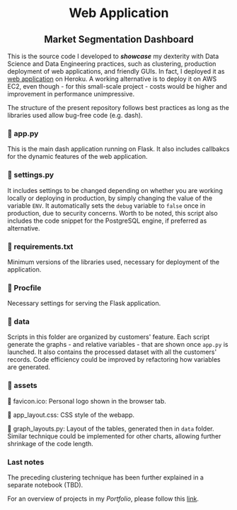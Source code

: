 <h1 align="center"> Web Application </h1>
<h2 align="center"> Market Segmentation Dashboard </h2>

This is the source code I developed to ***showcase*** my dexterity with Data Science and Data Engineering practices, such as clustering, production deployment of web applications, and friendly GUIs. In fact, I deployed it as [web application](https://business-intelligence-davide.herokuapp.com/) on Heroku. A working alternative is to deploy it on AWS EC2, even though - for this small-scale project - costs would be higher and improvement in performance unimpressive.

The structure of the present repository follows best practices as long as the libraries used allow bug-free code (e.g. dash).

### 📃 app.py
This is the main dash application running on Flask. It also includes callbakcs for the dynamic features of the web application.

### 📃 settings.py
It includes settings to be changed depending on whether you are working locally or deploying in production, by simply changing the value of the variable ```ENV```. It automatically sets the ```debug``` variable to ```false``` once in production, due to security concerns. Worth to be noted, this script also includes the code snippet for the PostgreSQL engine, if preferred as alternative. 

### 📃 requirements.txt
Minimum versions of the libraries used, necessary for deployment of the application.

### 📃 Procfile
Necessary settings for serving the Flask application.

### 📁 data
Scripts in this folder are organized by customers' feature. Each script generate the graphs - and relative variables - that are shown once ```app.py``` is launched.
It also contains the processed dataset with all the customers' records.
Code efficiency could be improved by refactoring how variables are generated.

### 📁 assets
📃 favicon.ico: Personal logo shown in the browser tab.

📃 app_layout.css: CSS style of the webapp.

📃 graph_layouts.py: Layout of the tables, generated then in ```data``` folder. Similar technique could be implemented for other charts, allowing further shrinkage of the code length. 

### Last notes
The preceding clustering technique has been further explained in a separate notebook (TBD).

For an overview of projects in my *Portfolio*, please follow this [link](https://github.com/dafo16ac/df_portfolio).
